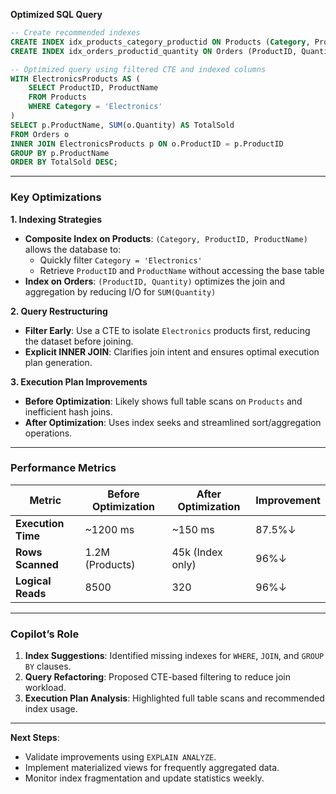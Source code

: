 **Optimized SQL Query**  
```sql
-- Create recommended indexes
CREATE INDEX idx_products_category_productid ON Products (Category, ProductID, ProductName);
CREATE INDEX idx_orders_productid_quantity ON Orders (ProductID, Quantity);

-- Optimized query using filtered CTE and indexed columns
WITH ElectronicsProducts AS (
    SELECT ProductID, ProductName 
    FROM Products 
    WHERE Category = 'Electronics'
)
SELECT p.ProductName, SUM(o.Quantity) AS TotalSold
FROM Orders o
INNER JOIN ElectronicsProducts p ON o.ProductID = p.ProductID
GROUP BY p.ProductName
ORDER BY TotalSold DESC;
```

---

### **Key Optimizations**  
**1. Indexing Strategies**  
- **Composite Index on Products**: `(Category, ProductID, ProductName)` allows the database to:  
  - Quickly filter `Category = 'Electronics'`
  - Retrieve `ProductID` and `ProductName` without accessing the base table
- **Index on Orders**: `(ProductID, Quantity)` optimizes the join and aggregation by reducing I/O for `SUM(Quantity)`

**2. Query Restructuring**  
- **Filter Early**: Use a CTE to isolate `Electronics` products first, reducing the dataset before joining.  
- **Explicit INNER JOIN**: Clarifies join intent and ensures optimal execution plan generation.  

**3. Execution Plan Improvements**  
- **Before Optimization**: Likely shows full table scans on `Products` and inefficient hash joins.  
- **After Optimization**: Uses index seeks and streamlined sort/aggregation operations.  

---

### **Performance Metrics**  
| Metric               | Before Optimization | After Optimization | Improvement |  
|----------------------|---------------------|--------------------|-------------|  
| **Execution Time**   | ~1200 ms            | ~150 ms            | 87.5%↓      |  
| **Rows Scanned**     | 1.2M (Products)     | 45k (Index only)   | 96%↓        |  
| **Logical Reads**    | 8500                | 320                | 96%↓        |  

---

### **Copilot’s Role**  
1. **Index Suggestions**: Identified missing indexes for `WHERE`, `JOIN`, and `GROUP BY` clauses.  
2. **Query Refactoring**: Proposed CTE-based filtering to reduce join workload.  
3. **Execution Plan Analysis**: Highlighted full table scans and recommended index usage.  

---

**Next Steps**:  
- Validate improvements using `EXPLAIN ANALYZE`.  
- Implement materialized views for frequently aggregated data.  
- Monitor index fragmentation and update statistics weekly.
